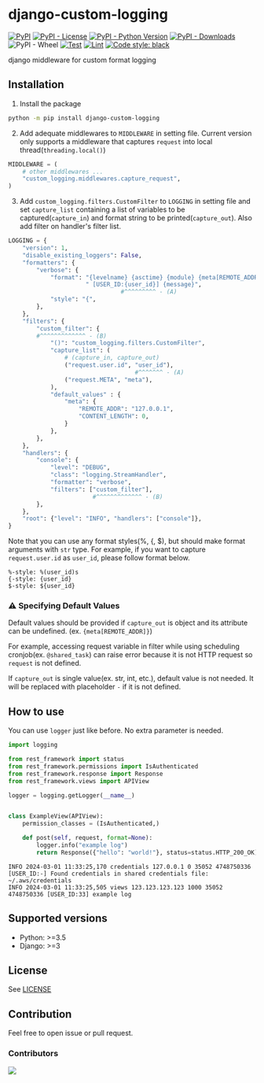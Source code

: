# django-custom-logging

[![PyPI](https://img.shields.io/pypi/v/django-custom-logging)](https://pypi.python.org/pypi/django-custom-logging/)
[![PyPI - License](https://img.shields.io/pypi/l/django-custom-logging)](https://github.com/sh-cho/django-custom-logging/blob/master/LICENSE)
[![PyPI - Python Version](https://img.shields.io/pypi/pyversions/django-custom-logging)](https://pypi.python.org/pypi/django-custom-logging/)
[![PyPI - Downloads](https://img.shields.io/pypi/dm/django-custom-logging)](https://pypi.python.org/pypi/django-custom-logging/)
![PyPI - Wheel](https://img.shields.io/pypi/wheel/django-custom-logging)
[![Test](https://github.com/sh-cho/django-custom-logging/actions/workflows/test.yml/badge.svg?branch=develop)](https://github.com/sh-cho/django-custom-logging/actions/workflows/test.yml)
[![Lint](https://github.com/sh-cho/django-custom-logging/actions/workflows/lint.yml/badge.svg?branch=develop)](https://github.com/sh-cho/django-custom-logging/actions/workflows/lint.yml)
[![Code style: black](https://img.shields.io/badge/code%20style-black-000000.svg)](https://github.com/psf/black)

django middleware for custom format logging


## Installation
1. Install the package
```sh
python -m pip install django-custom-logging
```

2. Add adequate middlewares to `MIDDLEWARE` in setting file. Current version only supports a middleware that captures `request` into local thread(`threading.local()`)
```python
MIDDLEWARE = (
    # other middlewares ...
    "custom_logging.middlewares.capture_request",
)
```

3. Add `custom_logging.filters.CustomFilter` to `LOGGING` in setting file and set `capture_list` containing a list of variables to be captured(`capture_in`) and format string to be printed(`capture_out`). Also add filter on handler's filter list.
```python
LOGGING = {
    "version": 1,
    "disable_existing_loggers": False,
    "formatters": {
        "verbose": {
            "format": "{levelname} {asctime} {module} {meta[REMOTE_ADDR]} {meta[CONTENT_LENGTH]} {process:d} {thread:d}"
                      " [USER_ID:{user_id}] {message}",
                                #^^^^^^^^^ - (A)
            "style": "{",
        },
    },
    "filters": {
        "custom_filter": {
        #^^^^^^^^^^^^^ - (B)
            "()": "custom_logging.filters.CustomFilter",
            "capture_list": (
                # (capture_in, capture_out)
                ("request.user.id", "user_id"),
                                    #^^^^^^^ - (A)
                ("request.META", "meta"),
            ),
            "default_values" : {
                "meta": {
                    "REMOTE_ADDR": "127.0.0.1",
                    "CONTENT_LENGTH": 0,
                }
            },
        },
    },
    "handlers": {
        "console": {
            "level": "DEBUG",
            "class": "logging.StreamHandler",
            "formatter": "verbose",
            "filters": ["custom_filter"],
                        #^^^^^^^^^^^^^ - (B)
        },
    },
    "root": {"level": "INFO", "handlers": ["console"]},
}
```
Note that you can use any format styles(%, {, $), but should make format arguments with `str` type. For example, if you want to capture `request.user.id` as `user_id`, please follow format below.
```
%-style: %(user_id)s
{-style: {user_id}
$-style: ${user_id}
```

### ⚠️ Specifying Default Values
Default values should be provided if `capture_out` is object and its attribute can be undefined. (ex. `{meta[REMOTE_ADDR]}`)

For example, accessing request variable in filter while using scheduling cronjob(ex. `@shared_task`) can raise error because it is not HTTP request so `request` is not defined.

If `capture_out` is single value(ex. str, int, etc.), default value is not needed. It will be replaced with placeholder `-` if it is not defined.


## How to use
You can use `logger` just like before. No extra parameter is needed.

```python
import logging

from rest_framework import status
from rest_framework.permissions import IsAuthenticated
from rest_framework.response import Response
from rest_framework.views import APIView

logger = logging.getLogger(__name__)


class ExampleView(APIView):
    permission_classes = (IsAuthenticated,)

    def post(self, request, format=None):
        logger.info("example log")
        return Response({"hello": "world!"}, status=status.HTTP_200_OK)
```

```
INFO 2024-03-01 11:33:25,170 credentials 127.0.0.1 0 35052 4748750336 [USER_ID:-] Found credentials in shared credentials file: ~/.aws/credentials
INFO 2024-03-01 11:33:25,505 views 123.123.123.123 1000 35052 4748750336 [USER_ID:33] example log
```


## Supported versions
- Python: >=3.5
- Django: >=3

## License
See [LICENSE](./LICENSE)


## Contribution
Feel free to open issue or pull request.

### Contributors

<a href="https://github.com/sh-cho/django-custom-logging/graphs/contributors">
  <img src="https://contrib.rocks/image?repo=sh-cho/django-custom-logging" />
</a>
